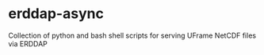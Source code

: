 # erddap-async
Collection of python and bash shell scripts for serving UFrame NetCDF files
via ERDDAP
